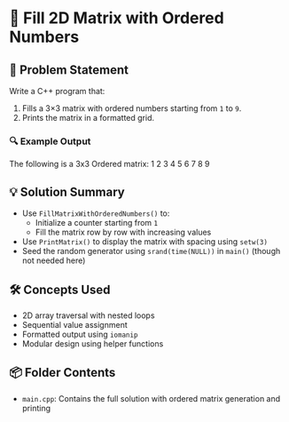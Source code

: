 # 🔢 Fill 2D Matrix with Ordered Numbers

## 🧩 Problem Statement
Write a C++ program that:
1. Fills a 3×3 matrix with ordered numbers starting from `1` to `9`.
2. Prints the matrix in a formatted grid.

### 🔍 Example Output
The following is a 3x3 Ordered matrix: 
1 2 3 
4 5 6 
7 8 9

## 💡 Solution Summary
- Use `FillMatrixWithOrderedNumbers()` to:
  - Initialize a counter starting from `1`
  - Fill the matrix row by row with increasing values
- Use `PrintMatrix()` to display the matrix with spacing using `setw(3)`
- Seed the random generator using `srand(time(NULL))` in `main()` (though not needed here)

## 🛠️ Concepts Used
- 2D array traversal with nested loops
- Sequential value assignment
- Formatted output using `iomanip`
- Modular design using helper functions

## 📦 Folder Contents
- `main.cpp`: Contains the full solution with ordered matrix generation and printing
